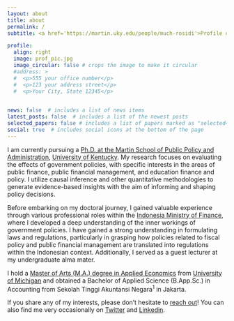 ```yaml
---
layout: about
title: about
permalink: /
subtitle: <a href='https://martin.uky.edu/people/much-rosidi'>Profile on School</a> # Address. Contacts. Moto. Etc.

profile:
  align: right
  image: prof_pic.jpg
  image_circular: false # crops the image to make it circular
  #address: >
  #  <p>555 your office number</p>
  #  <p>123 your address street</p>
  #  <p>Your City, State 12345</p>
   

news: false  # includes a list of news items
latest_posts: false  # includes a list of the newest posts
selected_papers: false # includes a list of papers marked as "selected={true}" 
social: true  # includes social icons at the bottom of the page
---
```


I am currently pursuing a [Ph.D. at the Martin School of Public Policy and Administration](https://martin.uky.edu/academic-programs/phd), [University of Kentucky](https://www.uky.edu/). My research focuses on evaluating the effects of government policies, with specific interests in the areas of public finance, public financial management, and education finance and policy. I utilize causal inference and other quantitative methodologies to generate evidence-based insights with the aim of informing and shaping policy decisions.

Before embarking on my doctoral journey, I gained valuable experience through various professional roles within the [Indonesia Ministry of Finance](https://web.kemenkeu.go.id/en), where I developed a deep understanding of the inner workings of government policies. I have gained a strong understanding in formulating laws and regulations, particularly in grasping how policies related to fiscal policy and public financial management are translated into regulations within the Indonesian context. Additionally, I served as a guest lecturer at my undergraduate alma mater.

I hold a [Master of Arts (M.A.) degree in Applied Economics](https://lsa.umich.edu/econ/mae.html) from [University of Michigan](https://umich.edu/) and obtained a Bachelor of Applied Science (B.App.Sc.) in Accounting from Sekolah Tinggi Akuntansi Negara<sup>1</sup> in Jakarta.

If you share any of my interests, please don’t hesitate to <a href='mailto:muchrosidi@gmail.com'>reach out</a>! You can also find me very occasionally on [Twitter](https://twitter.com/muchrosidi) and [Linkedin](https://www.linkedin.com/in/muchrosidi/).

 









